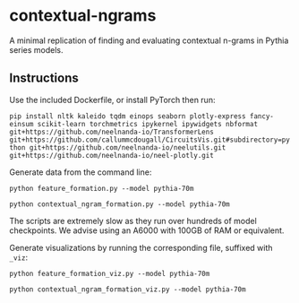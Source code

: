 # contextual-ngrams

A minimal replication of finding and evaluating contextual n-grams in Pythia series models.

## Instructions

Use the included Dockerfile, or install PyTorch then run:

`pip install nltk kaleido tqdm einops seaborn plotly-express fancy-einsum scikit-learn torchmetrics ipykernel ipywidgets nbformat git+https://github.com/neelnanda-io/TransformerLens git+https://github.com/callummcdougall/CircuitsVis.git#subdirectory=python git+https://github.com/neelnanda-io/neelutils.git git+https://github.com/neelnanda-io/neel-plotly.git`

Generate data from the command line:

`python feature_formation.py --model pythia-70m`

`python contextual_ngram_formation.py --model pythia-70m`

The scripts are extremely slow as they run over hundreds of model checkpoints. We advise using an A6000 with 100GB of RAM or equivalent.

Generate visualizations by running the corresponding file, suffixed with `_viz`:

`python feature_formation_viz.py --model pythia-70m`

`python contextual_ngram_formation_viz.py --model pythia-70m`

